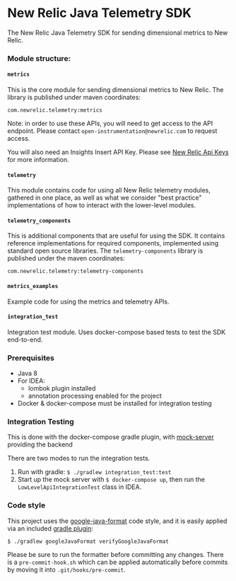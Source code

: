 # New Relic Java Telemetry SDK
The New Relic Java Telemetry SDK for sending dimensional metrics to New Relic.

### Module structure:

#### `metrics`
This is the core module for sending dimensional metrics to New Relic. The library is published under maven coordinates:

`com.newrelic.telemetry:metrics`

Note: in order to use these APIs, you will need to get access to the API endpoint. 
Please contact `open-instrumentation@newrelic.com` to request access.

You will also need an Insights Insert API Key. 
Please see [New Relic Api Keys](https://docs.newrelic.com/docs/apis/getting-started/intro-apis/understand-new-relic-api-keys#user-api-key)
for more information.

#### `telemetry`
This module contains code for using all New Relic telemetry modules, gathered in one place, as well as what we 
consider "best practice" implementations of how to interact with the lower-level modules.

#### `telemetry_components`
This is additional components that are useful for using the SDK. It contains reference implementations for
required components, implemented using standard open source libraries. 
The `telemetry-components` library is published under the maven coordinates:

`com.newrelic.telemetry:telemetry-components`

#### `metrics_examples`
Example code for using the metrics and telemetry APIs.

#### `integration_test`
Integration test module. Uses docker-compose based tests to test the SDK end-to-end.

### Prerequisites

* Java 8
* For IDEA:
    * lombok plugin installed
    * annotation processing enabled for the project
* Docker & docker-compose must be installed for integration testing

### Integration Testing

This is done with the docker-compose gradle plugin, with [mock-server](https://github.com/jamesdbloom/mockserver) providing the backend

There are two modes to run the integration tests.
1. Run with gradle: `$ ./gradlew integration_test:test`
2. Start up the mock server with `$ docker-compose up`, then run the `LowLevelApiIntegrationTest` class in IDEA.


### Code style
This project uses the [google-java-format](https://github.com/google/google-java-format) code style, and it is 
easily applied via an included [gradle plugin](https://github.com/sherter/google-java-format-gradle-plugin):

`$ ./gradlew googleJavaFormat verifyGoogleJavaFormat`

Please be sure to run the formatter before committing any changes. There is a `pre-commit-hook.sh` which can 
be applied automatically before commits by moving it into `.git/hooks/pre-commit`.
